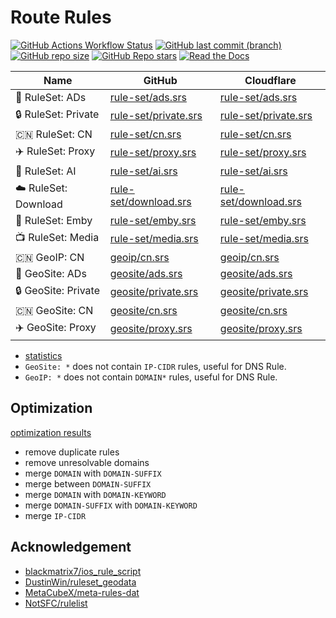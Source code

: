 # Route Rules

[![GitHub Actions Workflow Status](https://img.shields.io/github/actions/workflow/status/liblaf/route-rules/ci.yaml)](https://github.com/liblaf/route-rules/actions/workflows/ci.yaml)
[![GitHub last commit (branch)](https://img.shields.io/github/last-commit/liblaf/route-rules/sing?label=update)](https://github.com/liblaf/route-rules/tree/sing)
[![GitHub repo size](https://img.shields.io/github/repo-size/liblaf/route-rules)](https://github.com/liblaf/route-rules)
[![GitHub Repo stars](https://img.shields.io/github/stars/liblaf/route-rules)](https://github.com/liblaf/route-rules)
[![Read the Docs](https://img.shields.io/readthedocs/route-rules)](https://route-rules.readthedocs.io)

| Name                 | GitHub                                                                                        | Cloudflare                                                                      |
| -------------------- | --------------------------------------------------------------------------------------------- | ------------------------------------------------------------------------------- |
| 🛑 RuleSet: ADs      | [rule-set/ads.srs](https://github.com/liblaf/route-rules/raw/sing/rule-set/ads.srs)           | [rule-set/ads.srs](https://api.liblaf.me/rules/sing/rule-set/ads.srs)           |
| 🔒 RuleSet: Private  | [rule-set/private.srs](https://github.com/liblaf/route-rules/raw/sing/rule-set/private.srs)   | [rule-set/private.srs](https://api.liblaf.me/rules/sing/rule-set/private.srs)   |
| 🇨🇳 RuleSet: CN       | [rule-set/cn.srs](https://github.com/liblaf/route-rules/raw/sing/rule-set/cn.srs)             | [rule-set/cn.srs](https://api.liblaf.me/rules/sing/rule-set/cn.srs)             |
| ✈️ RuleSet: Proxy    | [rule-set/proxy.srs](https://github.com/liblaf/route-rules/raw/sing/rule-set/proxy.srs)       | [rule-set/proxy.srs](https://api.liblaf.me/rules/sing/rule-set/proxy.srs)       |
| 🤖 RuleSet: AI       | [rule-set/ai.srs](https://github.com/liblaf/route-rules/raw/sing/rule-set/ai.srs)             | [rule-set/ai.srs](https://api.liblaf.me/rules/sing/rule-set/ai.srs)             |
| ☁️ RuleSet: Download | [rule-set/download.srs](https://github.com/liblaf/route-rules/raw/sing/rule-set/download.srs) | [rule-set/download.srs](https://api.liblaf.me/rules/sing/rule-set/download.srs) |
| 🍟 RuleSet: Emby     | [rule-set/emby.srs](https://github.com/liblaf/route-rules/raw/sing/rule-set/emby.srs)         | [rule-set/emby.srs](https://api.liblaf.me/rules/sing/rule-set/emby.srs)         |
| 📺 RuleSet: Media    | [rule-set/media.srs](https://github.com/liblaf/route-rules/raw/sing/rule-set/media.srs)       | [rule-set/media.srs](https://api.liblaf.me/rules/sing/rule-set/media.srs)       |
| 🇨🇳 GeoIP: CN         | [geoip/cn.srs](https://github.com/liblaf/route-rules/raw/sing/geoip/cn.srs)                   | [geoip/cn.srs](https://api.liblaf.me/rules/sing/geoip/cn.srs)                   |
| 🛑 GeoSite: ADs      | [geosite/ads.srs](https://github.com/liblaf/route-rules/raw/sing/geosite/ads.srs)             | [geosite/ads.srs](https://api.liblaf.me/rules/sing/geosite/ads.srs)             |
| 🔒 GeoSite: Private  | [geosite/private.srs](https://github.com/liblaf/route-rules/raw/sing/geosite/private.srs)     | [geosite/private.srs](https://api.liblaf.me/rules/sing/geosite/private.srs)     |
| 🇨🇳 GeoSite: CN       | [geosite/cn.srs](https://github.com/liblaf/route-rules/raw/sing/geosite/cn.srs)               | [geosite/cn.srs](https://api.liblaf.me/rules/sing/geosite/cn.srs)               |
| ✈️ GeoSite: Proxy    | [geosite/proxy.srs](https://github.com/liblaf/route-rules/raw/sing/geosite/proxy.srs)         | [geosite/proxy.srs](https://api.liblaf.me/rules/sing/geosite/proxy.srs)         |

- [statistics](https://liblaf.github.io/route-rules/stats/)
- `GeoSite: *` does not contain `IP-CIDR` rules, useful for DNS Rule.
- `GeoIP: *` does not contain `DOMAIN*` rules, useful for DNS Rule.

## Optimization

[optimization results](https://liblaf.github.io/route-rules/stats/)

- remove duplicate rules
- remove unresolvable domains
- merge `DOMAIN` with `DOMAIN-SUFFIX`
- merge between `DOMAIN-SUFFIX`
- merge `DOMAIN` with `DOMAIN-KEYWORD`
- merge `DOMAIN-SUFFIX` with `DOMAIN-KEYWORD`
- merge `IP-CIDR`

## Acknowledgement

- [blackmatrix7/ios_rule_script](https://github.com/blackmatrix7/ios_rule_script)
- [DustinWin/ruleset_geodata](https://github.com/DustinWin/ruleset_geodata)
- [MetaCubeX/meta-rules-dat](https://github.com/MetaCubeX/meta-rules-dat)
- [NotSFC/rulelist](https://github.com/NotSFC/rulelist)
